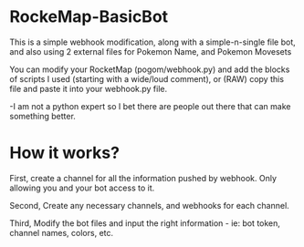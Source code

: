 # RockeMap-BasicBot
This is a simple webhook modification, along with a simple-n-single file bot, and 
also using 2 external files for Pokemon Name, and Pokemon Movesets

You can modify your RocketMap (pogom/webhook.py) and add the blocks of scripts I used (starting with a wide/loud comment), 
or (RAW) copy this file and paste it into your webhook.py file.

-I am not a python expert so I bet there are people out there that can make something better.

# How it works?
First, create a channel for all the information pushed by webhook. Only allowing you and your bot access to it.

Second, Create any necessary channels, and webhooks for each channel.

Third, Modify the bot files and input the right information - ie: bot token, channel names, colors, etc.
